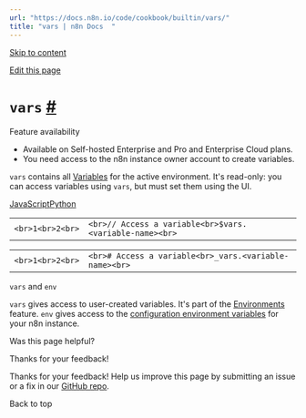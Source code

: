```yaml
---
url: "https://docs.n8n.io/code/cookbook/builtin/vars/"
title: "vars | n8n Docs  "
---
```


[Skip to content](https://docs.n8n.io/code/cookbook/builtin/vars/#vars)

[Edit this page](https://github.com/n8n-io/n8n-docs/edit/main/docs/code/cookbook/builtin/vars.md "Edit this page")

# `vars` [\#](https://docs.n8n.io/code/cookbook/builtin/vars/\#vars "Permanent link")

Feature availability

- Available on Self-hosted Enterprise and Pro and Enterprise Cloud plans.
- You need access to the n8n instance owner account to create variables.

`vars` contains all [Variables](https://docs.n8n.io/code/variables/) for the active environment. It's read-only: you can access variables using `vars`, but must set them using the UI.

[JavaScript](https://docs.n8n.io/code/cookbook/builtin/vars/#__tabbed_1_1)[Python](https://docs.n8n.io/code/cookbook/builtin/vars/#__tabbed_1_2)

|     |     |
| --- | --- |
| ```<br>1<br>2<br>``` | ```<br>// Access a variable<br>$vars.<variable-name><br>``` |

|     |     |
| --- | --- |
| ```<br>1<br>2<br>``` | ```<br># Access a variable<br>_vars.<variable-name><br>``` |

`vars` and `env`

`vars` gives access to user-created variables. It's part of the [Environments](https://docs.n8n.io/source-control-environments/) feature. `env` gives access to the [configuration environment variables](https://docs.n8n.io/hosting/configuration/environment-variables/) for your n8n instance.

Was this page helpful?






Thanks for your feedback!






Thanks for your feedback! Help us improve this page by submitting an issue or a fix in our [GitHub repo](https://github.com/n8n-io/n8n-docs).


Back to top